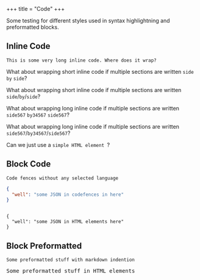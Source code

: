 +++
title = "Code"
+++

Some testing for different styles used in syntax highlightning and preformatted blocks.

## Inline Code

`This is some very long inline code. Where does it wrap?`

What about wrapping short inline code if multiple sections are written `side` `by` `side`?

What about wrapping short inline code if multiple sections are written `side`/`by`/`side`?

What about wrapping long inline code if multiple sections are written `side567` `by34567` `side567`?

What about wrapping long inline code if multiple sections are written `side567`/`by34567`/`side567`?

Can we just use a <code>simple HTML element </code>?

## Block Code

````
Code fences without any selected language
````

````json
{
  "well": "some JSON in codefences in here"
}
````

<pre><code>
{
  "well": "some JSON in HTML elements here"
}
</code></pre>

## Block Preformatted

    Some preformatted stuff with markdown indention

<pre>
Some preformatted stuff in HTML elements
</pre>
